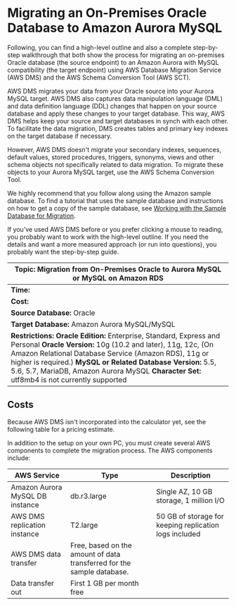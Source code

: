 # Migrating an On\-Premises Oracle Database to Amazon Aurora MySQL<a name="CHAP_On-PremOracle2Aurora"></a>

Following, you can find a high\-level outline and also a complete step\-by\-step walkthrough that both show the process for migrating an on\-premises Oracle database \(the source endpoint\) to an Amazon Aurora with MySQL compatibility \(the target endpoint\) using AWS Database Migration Service \(AWS DMS\) and the AWS Schema Conversion Tool \(AWS SCT\)\.

 AWS DMS migrates your data from your Oracle source into your Aurora MySQL target\. AWS DMS also captures data manipulation language \(DML\) and data definition language \(DDL\) changes that happen on your source database and apply these changes to your target database\. This way, AWS DMS helps keep your source and target databases in synch with each other\. To facilitate the data migration, DMS creates tables and primary key indexes on the target database if necessary\. 

However, AWS DMS doesn't migrate your secondary indexes, sequences, default values, stored procedures, triggers, synonyms, views and other schema objects not specifically related to data migration\. To migrate these objects to your Aurora MySQL target, use the AWS Schema Conversion Tool\.

We highly recommend that you follow along using the Amazon sample database\. To find a tutorial that uses the sample database and instructions on how to get a copy of the sample database, see [Working with the Sample Database for Migration](CHAP_On-PremOracle2Aurora.Appendix.SampleDatabase.md)\.

If you’ve used AWS DMS before or you prefer clicking a mouse to reading, you probably want to work with the high\-level outline\. If you need the details and want a more measured approach \(or run into questions\), you probably want the step\-by\-step guide\.


| **Topic:** Migration from On\-Premises Oracle to Aurora MySQL or MySQL on Amazon RDS | 
| --- | 
| **Time:** | 
| **Cost:** | 
| **Source Database:** Oracle | 
| **Target Database:** Amazon Aurora MySQL/MySQL | 
| **Restrictions:** **Oracle Edition:** Enterprise, Standard, Express and Personal **Oracle Version:** 10g \(10\.2 and later\), 11g, 12c, \(On Amazon Relational Database Service \(Amazon RDS\), 11g or higher is required\.\) **MySQL or Related Database Version:** 5\.5, 5\.6, 5\.7, MariaDB, Amazon Aurora MySQL **Character Set:** utf8mb4 is not currently supported  | 

## Costs<a name="CHAP_On-PremOracle2Aurora.Costs"></a>

Because AWS DMS isn't incorporated into the calculator yet, see the following table for a pricing estimate\.

In addition to the setup on your own PC, you must create several AWS components to complete the migration process\. The AWS components include:


| AWS Service | Type | Description | 
| --- | --- | --- | 
| Amazon Aurora MySQL DB instance | db\.r3\.large | Single AZ, 10 GB storage, 1 million I/O | 
| AWS DMS replication instance | T2\.large | 50 GB of storage for keeping replication logs included | 
| AWS DMS data transfer | Free, based on the amount of data transferred for the sample database\. |  | 
| Data transfer out | First 1 GB per month free |  | 